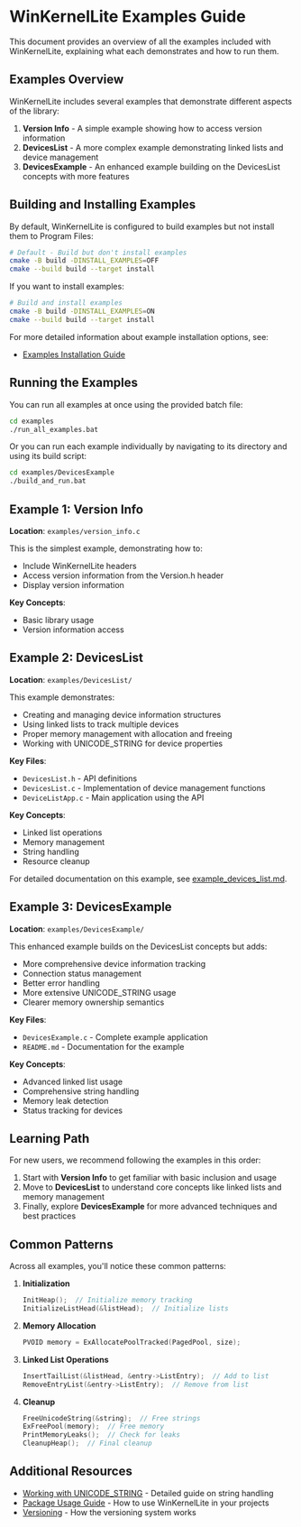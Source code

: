 # WinKernelLite Examples Guide

This document provides an overview of all the examples included with WinKernelLite, explaining what each demonstrates and how to run them.

## Examples Overview

WinKernelLite includes several examples that demonstrate different aspects of the library:

1. **Version Info** - A simple example showing how to access version information
2. **DevicesList** - A more complex example demonstrating linked lists and device management
3. **DevicesExample** - An enhanced example building on the DevicesList concepts with more features

## Building and Installing Examples

By default, WinKernelLite is configured to build examples but not install them to Program Files:

```bash
# Default - Build but don't install examples
cmake -B build -DINSTALL_EXAMPLES=OFF
cmake --build build --target install
```

If you want to install examples:

```bash
# Build and install examples
cmake -B build -DINSTALL_EXAMPLES=ON
cmake --build build --target install
```

For more detailed information about example installation options, see:
- [Examples Installation Guide](examples_installation.md)

## Running the Examples

You can run all examples at once using the provided batch file:

```bash
cd examples
./run_all_examples.bat
```

Or you can run each example individually by navigating to its directory and using its build script:

```bash
cd examples/DevicesExample
./build_and_run.bat
```

## Example 1: Version Info

**Location**: `examples/version_info.c`

This is the simplest example, demonstrating how to:
- Include WinKernelLite headers
- Access version information from the Version.h header
- Display version information

**Key Concepts**:
- Basic library usage
- Version information access

## Example 2: DevicesList

**Location**: `examples/DevicesList/`

This example demonstrates:
- Creating and managing device information structures
- Using linked lists to track multiple devices
- Proper memory management with allocation and freeing
- Working with UNICODE_STRING for device properties

**Key Files**:
- `DevicesList.h` - API definitions
- `DevicesList.c` - Implementation of device management functions
- `DeviceListApp.c` - Main application using the API

**Key Concepts**:
- Linked list operations
- Memory management
- String handling
- Resource cleanup

For detailed documentation on this example, see [example_devices_list.md](example_devices_list.md).

## Example 3: DevicesExample

**Location**: `examples/DevicesExample/`

This enhanced example builds on the DevicesList concepts but adds:
- More comprehensive device information tracking
- Connection status management
- Better error handling
- More extensive UNICODE_STRING usage
- Clearer memory ownership semantics

**Key Files**:
- `DevicesExample.c` - Complete example application
- `README.md` - Documentation for the example

**Key Concepts**:
- Advanced linked list usage
- Comprehensive string handling
- Memory leak detection
- Status tracking for devices

## Learning Path

For new users, we recommend following the examples in this order:

1. Start with **Version Info** to get familiar with basic inclusion and usage
2. Move to **DevicesList** to understand core concepts like linked lists and memory management
3. Finally, explore **DevicesExample** for more advanced techniques and best practices

## Common Patterns

Across all examples, you'll notice these common patterns:

1. **Initialization**
   ```c
   InitHeap();  // Initialize memory tracking
   InitializeListHead(&listHead);  // Initialize lists
   ```

2. **Memory Allocation**
   ```c
   PVOID memory = ExAllocatePoolTracked(PagedPool, size);
   ```

3. **Linked List Operations**
   ```c
   InsertTailList(&listHead, &entry->ListEntry);  // Add to list
   RemoveEntryList(&entry->ListEntry);  // Remove from list
   ```

4. **Cleanup**
   ```c
   FreeUnicodeString(&string);  // Free strings
   ExFreePool(memory);  // Free memory
   PrintMemoryLeaks();  // Check for leaks
   CleanupHeap();  // Final cleanup
   ```

## Additional Resources

- [Working with UNICODE_STRING](working_with_unicode_string.md) - Detailed guide on string handling
- [Package Usage Guide](package_usage.md) - How to use WinKernelLite in your projects
- [Versioning](versioning.md) - How the versioning system works
